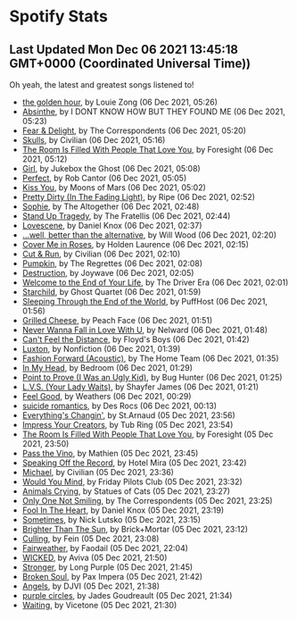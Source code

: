 
# Spotify Stats
## Last Updated Mon Dec 06 2021 13:45:18 GMT+0000 (Coordinated Universal Time))

Oh yeah, the latest and greatest songs listened to!

- [the golden hour](https://www.last.fm/music/Louie+Zong/_/the+golden+hour), by Louie Zong (06 Dec 2021, 05:26)
- [Absinthe](https://www.last.fm/music/I+DONT+KNOW+HOW+BUT+THEY+FOUND+ME/_/Absinthe), by I DONT KNOW HOW BUT THEY FOUND ME (06 Dec 2021, 05:23)
- [Fear & Delight](https://www.last.fm/music/The+Correspondents/_/Fear+&+Delight), by The Correspondents (06 Dec 2021, 05:20)
- [Skulls](https://www.last.fm/music/Civilian/_/Skulls), by Civilian (06 Dec 2021, 05:16)
- [The Room Is Filled With People That Love You](https://www.last.fm/music/Foresight/_/The+Room+Is+Filled+With+People+That+Love+You), by Foresight (06 Dec 2021, 05:12)
- [Girl](https://www.last.fm/music/Jukebox+the+Ghost/_/Girl), by Jukebox the Ghost (06 Dec 2021, 05:08)
- [Perfect](https://www.last.fm/music/Rob+Cantor/_/Perfect), by Rob Cantor (06 Dec 2021, 05:05)
- [Kiss You](https://www.last.fm/music/Moons+of+Mars/_/Kiss+You), by Moons of Mars (06 Dec 2021, 05:02)
- [Pretty Dirty (In The Fading Light)](https://www.last.fm/music/Ripe/_/Pretty+Dirty+(In+The+Fading+Light)), by Ripe (06 Dec 2021, 02:52)
- [Sophie](https://www.last.fm/music/The+Altogether/_/Sophie), by The Altogether (06 Dec 2021, 02:48)
- [Stand Up Tragedy](https://www.last.fm/music/The+Fratellis/_/Stand+Up+Tragedy), by The Fratellis (06 Dec 2021, 02:44)
- [Lovescene](https://www.last.fm/music/Daniel+Knox/_/Lovescene), by Daniel Knox (06 Dec 2021, 02:37)
- […well, better than the alternative](https://www.last.fm/music/Will+Wood/_/%E2%80%A6well,+better+than+the+alternative), by Will Wood (06 Dec 2021, 02:20)
- [Cover Me in Roses](https://www.last.fm/music/Holden+Laurence/_/Cover+Me+in+Roses), by Holden Laurence (06 Dec 2021, 02:15)
- [Cut & Run](https://www.last.fm/music/Civilian/_/Cut+&+Run), by Civilian (06 Dec 2021, 02:10)
- [Pumpkin](https://www.last.fm/music/The+Regrettes/_/Pumpkin), by The Regrettes (06 Dec 2021, 02:08)
- [Destruction](https://www.last.fm/music/Joywave/_/Destruction), by Joywave (06 Dec 2021, 02:05)
- [Welcome to the End of Your Life](https://www.last.fm/music/The+Driver+Era/_/Welcome+to+the+End+of+Your+Life), by The Driver Era (06 Dec 2021, 02:01)
- [Starchild](https://www.last.fm/music/Ghost+Quartet/_/Starchild), by Ghost Quartet (06 Dec 2021, 01:59)
- [Sleeping Through the End of the World](https://www.last.fm/music/PuffHost/_/Sleeping+Through+the+End+of+the+World), by PuffHost (06 Dec 2021, 01:56)
- [Grilled Cheese](https://www.last.fm/music/Peach+Face/_/Grilled+Cheese), by Peach Face (06 Dec 2021, 01:51)
- [Never Wanna Fall in Love With U](https://www.last.fm/music/Nelward/_/Never+Wanna+Fall+in+Love+With+U), by Nelward (06 Dec 2021, 01:48)
- [Can't Feel the Distance](https://www.last.fm/music/Floyd%27s+Boys/_/Can%27t+Feel+the+Distance), by Floyd's Boys (06 Dec 2021, 01:42)
- [Luxton](https://www.last.fm/music/Nonfiction/_/Luxton), by Nonfiction (06 Dec 2021, 01:39)
- [Fashion Forward (Acoustic)](https://www.last.fm/music/The+Home+Team/_/Fashion+Forward+(Acoustic)), by The Home Team (06 Dec 2021, 01:35)
- [In My Head](https://www.last.fm/music/Bedroom/_/In+My+Head), by Bedroom (06 Dec 2021, 01:29)
- [Point to Prove (I Was an Ugly Kid)](https://www.last.fm/music/Bug+Hunter/_/Point+to+Prove+(I+Was+an+Ugly+Kid)), by Bug Hunter (06 Dec 2021, 01:25)
- [L.V.S. (Your Lady Waits)](https://www.last.fm/music/Shayfer+James/_/L.V.S.+(Your+Lady+Waits)), by Shayfer James (06 Dec 2021, 01:21)
- [Feel Good](https://www.last.fm/music/Weathers/_/Feel+Good), by Weathers (06 Dec 2021, 00:29)
- [suicide romantics](https://www.last.fm/music/Des+Rocs/_/suicide+romantics), by Des Rocs (06 Dec 2021, 00:13)
- [Everything's Changin'](https://www.last.fm/music/St.Arnaud/_/Everything%27s+Changin%27), by St.Arnaud (05 Dec 2021, 23:56)
- [Impress Your Creators](https://www.last.fm/music/Tub+Ring/_/Impress+Your+Creators), by Tub Ring (05 Dec 2021, 23:54)
- [The Room Is Filled With People That Love You](https://www.last.fm/music/Foresight/_/The+Room+Is+Filled+With+People+That+Love+You), by Foresight (05 Dec 2021, 23:50)
- [Pass the Vino](https://www.last.fm/music/Mathien/_/Pass+the+Vino), by Mathien (05 Dec 2021, 23:45)
- [Speaking Off the Record](https://www.last.fm/music/Hotel+Mira/_/Speaking+Off+the+Record), by Hotel Mira (05 Dec 2021, 23:42)
- [Michael](https://www.last.fm/music/Civilian/_/Michael), by Civilian (05 Dec 2021, 23:36)
- [Would You Mind](https://www.last.fm/music/Friday+Pilots+Club/_/Would+You+Mind), by Friday Pilots Club (05 Dec 2021, 23:32)
- [Animals Crying](https://www.last.fm/music/Statues+of+Cats/_/Animals+Crying), by Statues of Cats (05 Dec 2021, 23:27)
- [Only One Not Smiling](https://www.last.fm/music/The+Correspondents/_/Only+One+Not+Smiling), by The Correspondents (05 Dec 2021, 23:25)
- [Fool In The Heart](https://www.last.fm/music/Daniel+Knox/_/Fool+In+The+Heart), by Daniel Knox (05 Dec 2021, 23:19)
- [Sometimes](https://www.last.fm/music/Nick+Lutsko/_/Sometimes), by Nick Lutsko (05 Dec 2021, 23:15)
- [Brighter Than The Sun](https://www.last.fm/music/Brick%252BMortar/_/Brighter+Than+The+Sun), by Brick+Mortar (05 Dec 2021, 23:12)
- [Culling](https://www.last.fm/music/Fein/_/Culling), by Fein (05 Dec 2021, 23:08)
- [Fairweather](https://www.last.fm/music/Faodail/_/Fairweather), by Faodail (05 Dec 2021, 22:04)
- [WICKED](https://www.last.fm/music/Aviva/_/WICKED), by Aviva (05 Dec 2021, 21:50)
- [Stronger](https://www.last.fm/music/Long+Purple/_/Stronger), by Long Purple (05 Dec 2021, 21:45)
- [Broken Soul](https://www.last.fm/music/Pax+Impera/_/Broken+Soul), by Pax Impera (05 Dec 2021, 21:42)
- [Angels](https://www.last.fm/music/DJVI/_/Angels), by DJVI (05 Dec 2021, 21:38)
- [purple circles](https://www.last.fm/music/Jades+Goudreault/_/purple+circles), by Jades Goudreault (05 Dec 2021, 21:34)
- [Waiting](https://www.last.fm/music/Vicetone/_/Waiting), by Vicetone (05 Dec 2021, 21:30)
